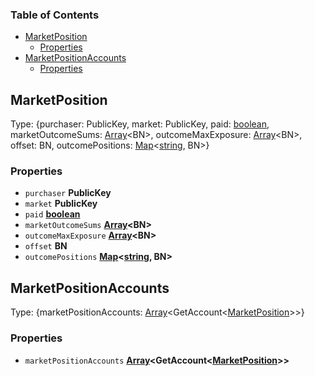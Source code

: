 <!-- Generated by documentation.js. Update this documentation by updating the source code. -->

### Table of Contents

*   [MarketPosition][1]
    *   [Properties][2]
*   [MarketPositionAccounts][3]
    *   [Properties][4]

## MarketPosition

Type: {purchaser: PublicKey, market: PublicKey, paid: [boolean][5], marketOutcomeSums: [Array][6]\<BN>, outcomeMaxExposure: [Array][6]\<BN>, offset: BN, outcomePositions: [Map][7]<[string][8], BN>}

### Properties

*   `purchaser` **PublicKey**&#x20;
*   `market` **PublicKey**&#x20;
*   `paid` **[boolean][5]**&#x20;
*   `marketOutcomeSums` **[Array][6]\<BN>**&#x20;
*   `outcomeMaxExposure` **[Array][6]\<BN>**&#x20;
*   `offset` **BN**&#x20;
*   `outcomePositions` **[Map][7]<[string][8], BN>**&#x20;

## MarketPositionAccounts

Type: {marketPositionAccounts: [Array][6]\<GetAccount<[MarketPosition][1]>>}

### Properties

*   `marketPositionAccounts` **[Array][6]\<GetAccount<[MarketPosition][1]>>**&#x20;

[1]: #marketposition

[2]: #properties

[3]: #marketpositionaccounts

[4]: #properties-1

[5]: https://developer.mozilla.org/docs/Web/JavaScript/Reference/Global_Objects/Boolean

[6]: https://developer.mozilla.org/docs/Web/JavaScript/Reference/Global_Objects/Array

[7]: https://developer.mozilla.org/docs/Web/JavaScript/Reference/Global_Objects/Map

[8]: https://developer.mozilla.org/docs/Web/JavaScript/Reference/Global_Objects/String

